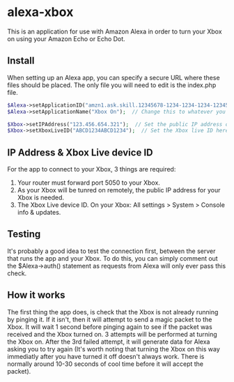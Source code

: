 alexa-xbox
=========================

This is an application for use with Amazon Alexa in order to turn your Xbox on using your Amazon Echo or Echo Dot.

Install
-----

When setting up an Alexa app, you can specify a secure URL where these files should be placed. The only file you will need to edit is the index.php file.

``` php
$Alexa->setApplicationID("amzn1.ask.skill.12345678-1234-1234-1234-123456789123");  // Set the application ID for your skill here
$Alexa->setApplicationName("Xbox On");  // Change this to whatever you are calling your app

$Xbox->setIPAddress("123.456.654.321");  // Set the public IP address of your Xbox here
$Xbox->setXboxLiveID("ABCD1234ABCD1234");  // Set the Xbox live ID here
```

IP Address & Xbox Live device ID
-----

For the app to connect to your Xbox, 3 things are required:

1. Your router must forward port 5050 to your Xbox.
2. As your Xbox will be tunred on remotely, the public IP address for your Xbox is needed.
3. The Xbox Live device ID. On your Xbox: All settings > System > Console info & updates.
 
Testing
-----

It's probably a good idea to test the connection first, between the server that runs the app and your Xbox. To do this, you can simply comment out the $Alexa->auth() statement as requests from Alexa will only ever pass this check.

How it works
-----

The first thing the app does, is check that the Xbox is not already running by pinging it. If it isn't, then it will attempt to send a magic packet to the Xbox. It will wait 1 second before pinging again to see if the packet was received and the Xbox turned on. 3 attempts will be performed at turning the Xbox on. After the 3rd failed attempt, it will generate data for Alexa asking you to try again (It's worth noting that turning the Xbox on this way immediatly after you have turned it off doesn't always work. There is normally around 10-30 seconds of cool time before it will accept the packet).